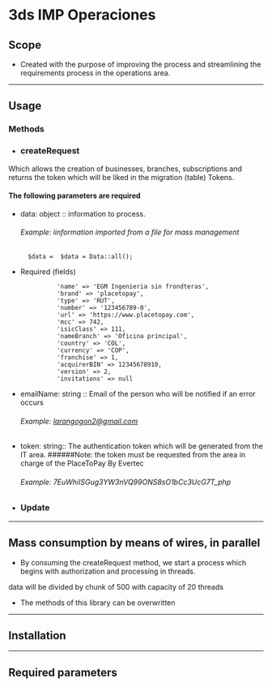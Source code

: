 
# 3ds IMP Operaciones 

## Scope
 - Created with the purpose of improving the process and streamlining the requirements process in the operations area.
_______________________________________
## Usage
### Methods
- ### createRequest
Which allows the creation of businesses, branches, subscriptions and returns the token which will be liked in the migration (table) Tokens.

#### The following parameters are required
- data: object :: information to process.
    ###### Example: iinformation imported from a file for mass management

        $data =  $data = Data::all();

- Required (fields)

                'name' => 'EGM Ingenieria sin frondteras',
                'brand' => 'placetopay',
                'type' => 'RUT',
                'number' => '123456789-0',
                'url' => 'https://www.placetopay.com',
                'mcc' => 742,
                'isicClass' => 111,
                'nameBranch' => 'Oficina principal',
                'country' => 'COL',
                'currency' => 'COP',
                'franchise' => 1,
                'acquirerBIN' => 12345678910,
                'version' => 2,
                'invitations' => null
           

- emailName: string :: Email of the person who will be notified if an error occurs
    ###### Example: larangogon2@gmail.com
- token: string:: The authentication token which will be generated from the IT area.
  ######Note: the token must be requested from the area in charge of the PlaceToPay By Evertec
    ###### Example: 7EuWhiISGug3YW3nVQ99ONS8sO1bCc3UcG7T_php

- ### Update
__________________________________

## Mass consumption by means of wires, in parallel 

- By consuming the createRequest method, we start a process which begins with authorization and processing in threads.

data will be divided by chunk of 500 with capacity of 20 threads

- The methods of this library can be overwritten
_______________________________________________

## Installation
______________________________________________
## Required parameters